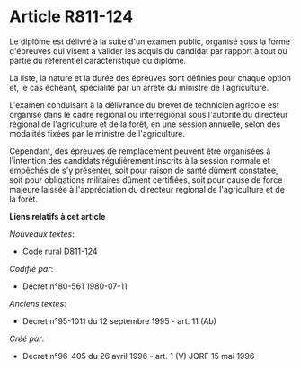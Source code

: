 # Article R811-124

Le diplôme est délivré à la suite d'un examen public, organisé sous la forme d'épreuves qui visent à valider les acquis du
candidat par rapport à tout ou partie du référentiel caractéristique du diplôme.

La liste, la nature et la durée des épreuves sont définies pour chaque option et, le cas échéant, spécialité par un arrêté du
ministre de l'agriculture.

L'examen conduisant à la délivrance du brevet de technicien agricole est organisé dans le cadre régional ou interrégional
sous l'autorité du directeur régional de l'agriculture et de la forêt, en une session annuelle, selon des modalités fixées
par le ministre de l'agriculture.

Cependant, des épreuves de remplacement peuvent être organisées à l'intention des candidats régulièrement inscrits à la
session normale et empêchés de s'y présenter, soit pour raison de santé dûment constatée, soit pour obligations militaires
dûment certifiées, soit pour cause de force majeure laissée à l'appréciation du directeur régional de l'agriculture et de la
forêt.

**Liens relatifs à cet article**

_Nouveaux textes_:

  - Code rural D811-124

_Codifié par_:

  - Décret n°80-561 1980-07-11

_Anciens textes_:

  - Décret n°95-1011 du 12 septembre 1995 - art. 11 (Ab)

_Créé par_:

  - Décret n°96-405 du 26 avril 1996 - art. 1 (V) JORF 15 mai 1996
